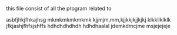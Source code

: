 this file consist of all the program related to

asbfjhkjfhkajhsg
mkmkmkmkmkmk
kjjmjm,mm,kjjkkjkjjkjkj
klkkllklklk
jfkjashjfhfsjshffs
hdhdhdhdhdh
hdhdhaalal
jdemkdmcjme
msjejejeje
